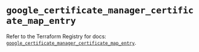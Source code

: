 # `google_certificate_manager_certificate_map_entry`

Refer to the Terraform Registry for docs: [`google_certificate_manager_certificate_map_entry`](https://registry.terraform.io/providers/hashicorp/google-beta/5.42.0/docs/resources/google_certificate_manager_certificate_map_entry).
